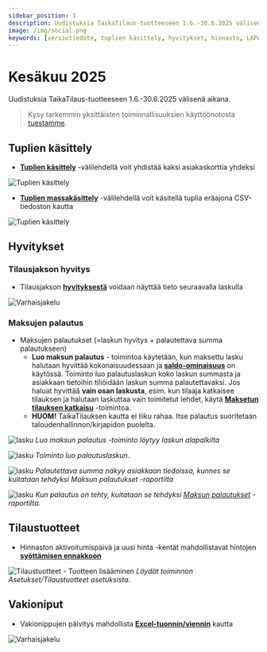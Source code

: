 ```yaml
---
sidebar_position: 1
description: Uudistuksia TaikaTilaus-tuotteeseen 1.6.-30.6.2025 välisenä aikana
image: /img/social.png
keywords: [versiotiedote, tuplien käsittely, hyvitykset, hinnasto, LAPA, vakioniput]
---
```


# Kesäkuu 2025

Uudistuksia TaikaTilaus-tuotteeseen 1.6.-30.6.2025 välisenä aikana.

> Kysy tarkemmin yksittäisten toiminnallisuuksien käyttöönotosta [tuestamme](https://taikatilaus.freshdesk.com/).

## Tuplien käsittely

* **[Tuplien käsittely](https://support.taikatilaus.fi/docs/ohjeet/yleiset_ominaisuudet/hallinta#tuplien-k%C3%A4sittely)** -välilehdellä voit yhdistää kaksi asiakaskorttia yhdeksi

![Tuplien käsittely](/img/ohjeet/tuplien-kasittely.png)

* **[Tuplien massakäsittely](https://support.taikatilaus.fi/docs/ohjeet/yleiset_ominaisuudet/hallinta#tuplien-massak%C3%A4sittely)** -välilehdellä voit käsitellä tuplia eräajona CSV-tiedoston kautta 

![Tuplien käsittely](/img/ohjeet/tuplat.png)

## Hyvitykset

### Tilausjakson hyvitys
* Tilausjakson **[hyvityksestä](https://support.taikatilaus.fi/docs/ohjeet/tilaustenhallinta/tilaukset#hyvit%C3%A4-tilausjaksoa)** voidaan näyttää tieto seuraavalla laskulla

![Varhaisjakelu](/img/versiotiedotteet/hyvita.png)

### Maksujen palautus
* Maksujen palautukset (=laskun hyvitys + palautettava summa palautukseen)
    - **Luo maksun palautus** - toimintoa käytetään, kun maksettu lasku halutaan hyvittää kokonaisuudessaan ja **[saldo-ominaisuus](https://support.taikatilaus.fi/docs/ohjeet/yleiset_ominaisuudet/saldo)** on käytössä. Toiminto luo palautuslaskun koko laskun summasta ja asiakkaan tietoihin tiliöidään laskun summa palautettavaksi. Jos haluat hyvittää **vain osan laskusta**, esim. kun tilaaja katkaisee tilauksen ja halutaan laskuttaa vain toimitetut lehdet, käytä **[Maksetun tilauksen katkaisu](https://support.taikatilaus.fi/docs/ohjeet/yleiset_ominaisuudet/saldo#maksetun-tilauksen-katkaisu)** -toimintoa.
    - **HUOM!** TaikaTilauksen kautta ei liiku rahaa. Itse palautus suoritetaan taloudenhallinnon/kirjapidon puolelta.

![lasku](/img/versiotiedotteet/maksun-pal4.png)
*Luo maksun palautus -toiminto löytyy laskun alapalkilta*

![lasku](/img/versiotiedotteet/maksun-pal2.png)
*Toiminto luo palautuslaskun.*

![lasku](/img/versiotiedotteet/maksun-pal.png)
*Palautettava summa näkyy asiakkaan tiedoissa, kunnes se kuitataan tehdyksi Maksun palautukset -raportilta*

![lasku](/img/versiotiedotteet/maksun-pal3.png)
*Kun palautus on tehty, kuitataan se tehdyksi [Maksun palautukset](https://support.taikatilaus.fi/docs/ohjeet/yleiset_ominaisuudet/saldo#maksun-palautukset) -raportilta.*

## Tilaustuotteet
* Hinnaston aktivoitumispäivä ja uusi hinta -kentät mahdollistavat hintojen **[syöttämisen ennakkoon](https://support.taikatilaus.fi/docs/ohjeet/asetukset#lomakkeeseen-lis%C3%A4tt%C3%A4v%C3%A4t-tiedot)**

![Tilaustuotteet - Tuotteen lisääminen](/img/ohjeet/tilaustuotteet-lisaaminen8.png)
*Löydät toiminnon Asetukset/Tilaustuotteet asetuksista.*

## Vakioniput
* Vakionippujen päivitys mahdollista **[Excel-tuonnin/viennin](https://support.taikatilaus.fi/docs/ohjeet/asetukset#nippujen-p%C3%A4ivitys)** kautta

![Varhaisjakelu](/img/versiotiedotteet/vakionippu.png)

